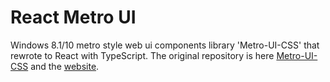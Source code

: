 # React Metro UI

Windows 8.1/10 metro style web ui components library 'Metro-UI-CSS' that rewrote to React with TypeScript. The original repository is here [Metro-UI-CSS](https://github.com/olton/Metro-UI-CSS) and the [website](http://metroui.org.ua/).
